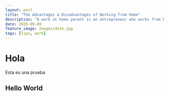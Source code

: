 ```yaml
---
layout: post
title: "The Advantages & Disadvantages of Working from Home"
description: "A work at home parent is an entrepreneur who works from home and integrates parenting into his or her business activities."
date: 2020-09-09
feature_image: images/desk.jpg 
tags: [tips, work]
---
```


# Hola
Esta es una prueba 

## Hello World